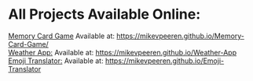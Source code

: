 # All Projects Available Online:

[Memory Card Game](https://github.com/MikevPeeren/Memory-Card-Game) Available at: https://mikevpeeren.github.io/Memory-Card-Game/    
[Weather App:](https://github.com/MikevPeeren/Weather-App) Available at: https://mikevpeeren.github.io/Weather-App  
[Emoji Translator:](https://github.com/MikevPeeren/Emoji-Translator) Available at: https://mikevpeeren.github.io/Emoji-Translator
